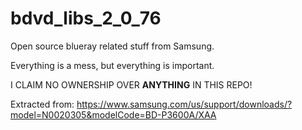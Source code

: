 # bdvd_libs_2_0_76
Open source blueray related stuff from Samsung.

Everything is a mess, but everything is important.

I CLAIM NO OWNERSHIP OVER **ANYTHING** IN THIS REPO!

Extracted from: https://www.samsung.com/us/support/downloads/?model=N0020305&modelCode=BD-P3600A/XAA
